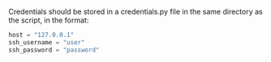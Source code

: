 Credentials should be stored in a credentials.py file in the same directory as the script, in the format:

```python
host = "127.0.0.1"
ssh_username = "user"
ssh_password = "password"
```
